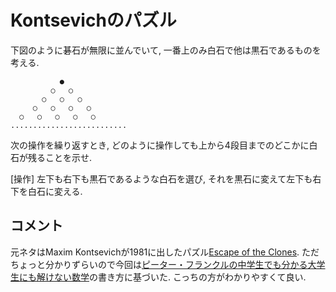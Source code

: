 # Kontsevichのパズル

下図のように碁石が無限に並んでいて, 一番上のみ白石で他は黒石であるものを考える. 

               ●
             ○   ○
           ○   ○   ○
         ○   ○   ○   ○
      ○   ○   ○   ○   ○
    ..........................


次の操作を繰り返すとき, どのように操作しても上から4段目までのどこかに白石が残ることを示せ. 

[操作] 左下も右下も黒石であるような白石を選び, それを黒石に変えて左下も右下を白石に変える.



## コメント
元ネタはMaxim Kontsevichが1981に出したパズル[Escape of the Clones](https://www.cut-the-knot.org/Curriculum/Games/CloneEscape.shtml).
ただちょっと分かりずらいので今回は[ピーター・フランクルの中学生でも分かる大学生にも解けない数学](https://www.amazon.co.jp/ピーター・フランクルの中学生でも分かる大学生にも解けない数学問題集%E3%80%881〉-ピーター-フランクル/dp/4535782628)の書き方に基づいた. こっちの方がわかりやすくて良い. 


